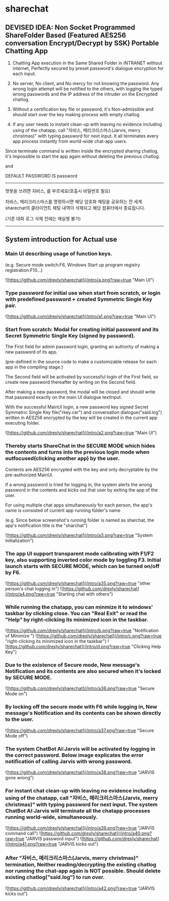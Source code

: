 # sharechat

## DEVISED IDEA: Non Socket Programmed ShareFolder Based (Featured AES256 conversation Encrypt/Decrypt by SSK) Portable Chatting App

1. Chatting App execution in the Same Shared Folder in INTRANET without internet, Perfectly secured by preset password's dialogue encryption for each input.

2. No server, No client, and No mercy for not knowing the password. Any wrong login attempt will be notified to the others, with logging the typed wrong passwords and the IP address of the intruder on the Encrypted chatlog.

3. Without a certification key file or password, it's Non-admissible and should start over the key making process with empty chatlog 

4. If any user needs to instant clean-up with leaving no evidence including using of the chatapp, call "자비스, 메리크리스마스(Jarvis, merry christmas)" with typing password for next input. It all terminates every app process instantly from world-wide chat-app users.

Since terminate command is written inside the encrypted sharing chatlog, it's impossible to start the app again without deleting the previous chatlog.

and

DEFAULT PASSWORD IS password

* * *

챗봇을 쓰려면 자비스, 를 부르세요(호출시 비밀번호 필요)

자비스, 메리크리스마스를 명령하시면 해당 암호화 채팅을 공유하는 전 세계 sharechat의 클라이언트 채팅 내역이 삭제되고 해당 컴퓨터에서 종료됩니다.

(기존 대화 로그 삭제 전에는 재실행 불가)

* * *

## System introduction for Actual use

### Main UI describing usage of function keys.

(e.g. Secure mode switch:F6, Windows Start up program registry registration:F10...)

![https://github.com/drexly/sharechat](/intro/a.png?raw=true "Main UI")

### Type password for initial use when start from scratch, or login with predefined password + created Symmetric Single Key pair.

![https://github.com/drexly/sharechat](/intro/a1.png?raw=true "Main UI")

### Start from scratch: Modal for creating initial password and its Secret Symmetric Single Key (signed by password).

The First field for admin password login, granting an authority of making a new password of its app.

(pre-defined in the source code to make a customizable release for each app in the compiling stage.)

The Second field will be activated by successful login of the First field, so create new password thereafter by writing on the Second field.

After making a new password, the modal will be closed and should write that password exactly on the main UI dialogue textInput.

With the successful MainUI login, a new password key signed Secret Symmetric Single Key file("rkey.cer") and conversation dialogue("said.log") written in AES256 encrypted by the key will be created in the current app executing folder.

![https://github.com/drexly/sharechat](/intro/a2.png?raw=true "Main UI")

### Thereby starts ShareChat in the SECURE MODE which hides the contents and turns into the previous login mode when outfocused(clicking another app) by the user.

Contents are AES256 encrypted with the key and only decryptable by the pre-authorized MainUI.

If a wrong password is tried for logging in, the system alerts the wrong password in the contents and kicks out that user by exiting the app of the user.

For using multiple chat apps simultaneously for each person, the app's name is consisted of current app running folder's name

(e.g. Since below screenshot's running folder is named as sharchat, the app's notification title is the "sharchat")

![https://github.com/drexly/sharechat](/intro/a3.png?raw=true "System Initialization")

### The app UI support transparent mode calibrating with F1/F2 key, also supporting inverted color mode by toggling F3. Initial launch starts with SECURE MODE, which can be turned on/off by F6.

![https://github.com/drexly/sharechat](/intro/a35.png?raw=true "other person's chat logging in")
![https://github.com/drexly/sharechat](/intro/a4.png?raw=true "Starting chat with others")

### While running the chatapp, you can minmize it to windows' taskbar by clicking close. You can "Real Exit" or read the "Help" by right-clicking its minimized icon in the taskbar.

![https://github.com/drexly/sharechat](/intro/b.png?raw=true "Notification of Minimize ")
![https://github.com/drexly/sharechat](/intro/c.png?raw=true "right-clicking its minimized icon in the taskbar")
![https://github.com/drexly/sharechat](/intro/d.png?raw=true "Clicking Help Key")


### Due to the existence of Secure mode, New message's Notification and its contents are also secured when it's locked by SECURE MODE.

![https://github.com/drexly/sharechat](/intro/a36.png?raw=true "Secure Mode on")

### By locking off the secure mode with F6 while logging in, New message's Notification and its contents can be shown directly to the user.

![https://github.com/drexly/sharechat](/intro/a37.png?raw=true "Secure Mode off")

### The system ChatBot AI:Jarvis will be activated by logging in the correct password. Below image explicates the error notification of calling Jarvis with wrong password.

![https://github.com/drexly/sharechat](/intro/a38.png?raw=true "JARVIS gone wrong")

### For instant chat clean-up with leaving no evidence including using of the chatapp, call "자비스, 메리크리스마스(Jarvis, merry christmas)" with typing password for next input. The system ChatBot AI:Jarvis will terminate all the chatapp processes running world-wide, simultaneously.

![https://github.com/drexly/sharechat](/intro/a39.png?raw=true "JARVIS command call")
![https://github.com/drexly/sharechat](/intro/a40.png?raw=true "JARVIS password input")
![https://github.com/drexly/sharechat](/intro/a41.png?raw=true "JARVIS kicks out")


### After "자비스, 메리크리스마스(Jarvis, merry christmas)" termination, Neither reading/decrypting the existing chatlog nor running the chat-app again is NOT possible. Should delete existing chatlog("said.log") to run over.

![https://github.com/drexly/sharechat](/intro/a42.png?raw=true "JARVIS kicks out")


